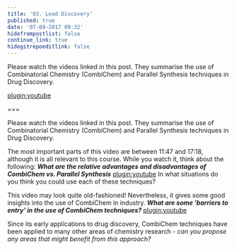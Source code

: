 ```yaml
---
title: '03. Lead Discovery'
published: true
date: '07-09-2017 09:32'
hidefrompostlist: false
continue_link: true
hidegitrepoeditlink: false
---
```


Please watch the videos linked in this post. They summarise the use of Combinatorial Chemistry (CombiChem) and Parallel Synthesis techniques in Drug Discovery.

[plugin:youtube](https://youtu.be/kVud7iJ7Yq0?t=11m47s)

===

Please watch the videos linked in this post. They summarise the use of Combinatorial Chemistry (CombiChem) and Parallel Synthesis techniques in Drug Discovery.

The most important parts of this video are between 11:47 and 17:18, although it is all relevant to this course. While you watch it, think about the following:
_**What are the relative advantages and disadvantages of CombiChem vs. Parallel Synthesis**_
[plugin:youtube](https://youtu.be/kVud7iJ7Yq0?t=11m47s)
In what situations do you think you could use each of these techniques?

This video may look quite old-fashioned! Nevertheless, it gives some good insights into the use of CombiChem in industry.
_**What are some 'barriers to entry' in the use of CombiChem techniques?**_
[plugin:youtube](https://youtu.be/MVgsX7PM4F4)

Since its early applications to drug discovery, CombiChem techniques have been applied to many other areas of chemistry research - _can you propose any areas that might benefit from this approach?_

